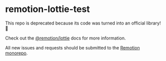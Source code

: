 # remotion-lottie-test

This repo is deprecated because its code was turned into an official library! :tada:

Check out the [@remotion/lottie](https://www.remotion.dev/docs/lottie/) docs for more information.

All new issues and requests should be submitted to the [Remotion monorepo](https://github.com/remotion-dev/remotion).
